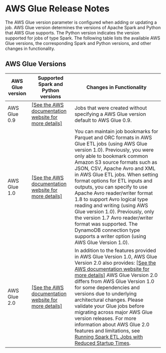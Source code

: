 # AWS Glue Release Notes<a name="release-notes"></a>

The AWS Glue version parameter is configured when adding or updating a job\. AWS Glue version determines the versions of Apache Spark and Python that AWS Glue supports\. The Python version indicates the version supported for jobs of type Spark\. The following table lists the available AWS Glue versions, the corresponding Spark and Python versions, and other changes in functionality\.

## AWS Glue Versions<a name="release-notes-versions"></a>


| AWS Glue version | Supported Spark and Python versions | Changes in Functionality | 
| --- | --- | --- | 
| AWS Glue 0\.9 |  [\[See the AWS documentation website for more details\]](http://docs.aws.amazon.com/glue/latest/dg/release-notes.html)  |  Jobs that were created without specifying a AWS Glue version default to AWS Glue 0\.9\.  | 
| AWS Glue 1\.0 |  [\[See the AWS documentation website for more details\]](http://docs.aws.amazon.com/glue/latest/dg/release-notes.html)  |  You can maintain job bookmarks for Parquet and ORC formats in AWS Glue ETL jobs \(using AWS Glue version 1\.0\)\. Previously, you were only able to bookmark common Amazon S3 source formats such as JSON, CSV, Apache Avro and XML in AWS Glue ETL jobs\.  When setting format options for ETL inputs and outputs, you can specify to use Apache Avro reader/writer format 1\.8 to support Avro logical type reading and writing \(using AWS Glue version 1\.0\)\. Previously, only the version 1\.7 Avro reader/writer format was supported\. The DynamoDB connection type supports a writer option \(using AWS Glue Version 1\.0\)\.  | 
| AWS Glue 2\.0 |  [\[See the AWS documentation website for more details\]](http://docs.aws.amazon.com/glue/latest/dg/release-notes.html)  |  In addition to the features provided in AWS Glue Version 1\.0, AWS Glue Version 2\.0 also provides: [\[See the AWS documentation website for more details\]](http://docs.aws.amazon.com/glue/latest/dg/release-notes.html) AWS Glue Version 2\.0 differs from AWS Glue Version 1\.0 for some dependencies and versions due to underlying architectural changes\. Please validate your Glue jobs before migrating across major AWS Glue version releases\. For more information about AWS Glue 2\.0 features and limitations, see [Running Spark ETL Jobs with Reduced Startup Times](reduced-start-times-spark-etl-jobs.md)\.  | 